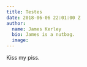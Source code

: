 ```yaml
---
title: Testes
date: 2018-06-06 22:01:00 Z
author:
  name: James Kerley
  bio: James is a nutbag.
  image: 
---
```


Kiss my piss.